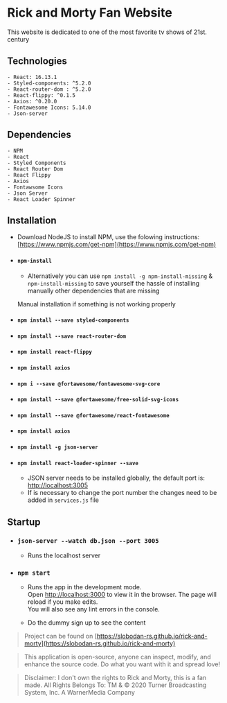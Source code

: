 # Rick and Morty Fan Website

This website is dedicated to one of the most favorite tv shows of 21st. century

## Technologies

    - React: 16.13.1
    - Styled-components: ^5.2.0
    - React-router-dom : ^5.2.0
    - React-flippy: ^0.1.5
    - Axios: ^0.20.0
    - Fontawesome Icons: 5.14.0
    - Json-server

## Dependencies

    - NPM
    - React
    - Styled Components
    - React Router Dom
    - React Flippy
    - Axios
    - Fontawsome Icons
    - Json Server
    - React Loader Spinner

## Installation

- Download NodeJS to install NPM, use the folowing instructions: [https://www.npmjs.com/get-npm](https://www.npmjs.com/get-npm)

- #### `npm-install`

  - Alternatively you can use `npm install -g npm-install-missing` & `npm-install-missing` to save yourself the hassle of installing manually other dependencies that are missing

  Manual installation if something is not working properly

- #### `npm install --save styled-components`
- #### `npm install --save react-router-dom`
- #### `npm install react-flippy`
- #### `npm install axios`
- #### `npm i --save @fortawesome/fontawesome-svg-core`
- #### `npm install --save @fortawesome/free-solid-svg-icons`
- #### `npm install --save @fortawesome/react-fontawesome`
- #### `npm install axios`
- #### `npm install -g json-server`
- #### `npm install react-loader-spinner --save`
    - JSON server needs to be installed globally, the default port is: [http://localhost:3005](http://localhost:3005)
    - If is necessary to change the port number the changes need to be added in `services.js` file

## Startup

- ### `json-server --watch db.json --port 3005`

  - Runs the localhost server <br />

- ### `npm start`

    - Runs the app in the development mode.<br />
  Open [http://localhost:3000](http://localhost:3000) to view it in the browser.
  The page will reload if you make edits.<br />
  You will also see any lint errors in the console.

    - Do the dummy sign up to see the content
>Project can be found on [https://slobodan-rs.github.io/rick-and-morty](https://slobodan-rs.github.io/rick-and-morty)

> This application is open-source, anyone can inspect, modify, and enhance the source code. Do what you want with it and spread love!

> Disclaimer: I don't own the rights to Rick and Morty, this is a fan made. All Rights Belongs To: TM & © 2020 Turner Broadcasting System, Inc. A WarnerMedia Company

